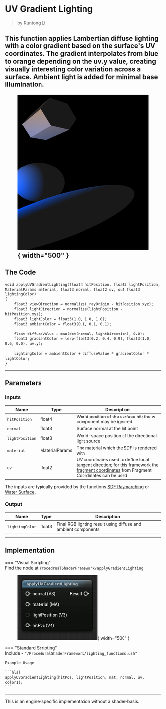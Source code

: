 <div class="container">
    <h1 class="main-heading">UV Gradient Lighting</h1>
    <blockquote class="author">by Runtong Li</blockquote>
</div>

This function applies Lambertian diffuse lighting with a color gradient based on the surface's UV coordinates. The gradient interpolates from blue to orange depending on the uv.y value, creating visually interesting color variation across a surface. Ambient light is added for minimal base illumination.
    <figure markdown="span">
        ![Unreal PBR Lighting](../images/lighting/examples/uvg.png){ width="500" }
    </figure>
---

## The Code
```hlsl
void applyUVGradientLighting(float4 hitPosition, float3 lightPosition, MaterialParams material, float3 normal, float2 uv, out float3 lightingColor)
{
    float3 viewDirection = normalize(_rayOrigin - hitPosition.xyz);
    float3 lightDirection = normalize(lightPosition - hitPosition.xyz);
    float3 lightColor = float3(1.0, 1.0, 1.0);
    float3 ambientColor = float3(0.1, 0.1, 0.1);

    float diffuseValue = max(dot(normal, lightDirection), 0.0);
    float3 gradientColor = lerp(float3(0.2, 0.4, 0.9), float3(1.0, 0.6, 0.0), uv.y);

    lightingColor = ambientColor + diffuseValue * gradientColor * lightColor;
}
```

---

## Parameters

### Inputs

| Name            | Type     | Description |
|-----------------|----------|-------------|
| `hitPosition`   | float4   | World position of the surface hit; the w-component may be ignored |
| `normal`        | float3   | Surface normal at the hit point |
| `lightPosition` | float3   | World-space position of the directional light source |
| `material`      | MaterialParams | The material which the SDF is rendered with|
| `uv`            | float2   | UV coordinates used to define local tangent direction; for this framework the [fragment coordinates](../utils/fragCoords.md) from Fragment Coordinates can be used|

The inputs are typically provided by the functions [SDF Raymarching](../sdfs/raymarchAll.md) or [Water Surface](../water/waterSurface.md).

### Output
| Name            | Type     | Description |
|-----------------|----------|-------------|
| `lightingColor`   | float3   | Final RGB lighting result using diffuse and ambient components |

---

## Implementation

=== "Visual Scripting"  
    Find the node at ```ProcedrualShaderFramework/applyGradientLighting```
    <figure markdown="span">
    ![Unreal uvAnisotropicLight](../images/lighting/uvGradientLight.png){ width="500" }
    </figure>

=== "Standard Scripting"  
    Include - ```"/ProceduralShaderFramework/lighting_functions.ush"```

    Example Usage

    ```hlsl
    applyUVGradientLighting(hitPos, lightPosition, mat, normal, uv, color1);
    ```

---

This is an engine-specific implementation without a shader-basis.